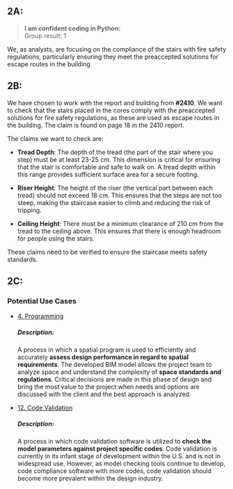 ## 2A:

> **I am confident coding in Python:**  
Group result: 1

We, as analysts, are focusing on the compliance of the stairs with fire safety regulations, particularly ensuring they meet the preaccepted solutions for escape routes in the building

## 2B:

We have chosen to work with the report and building from **#2410**. We want to check that the stairs placed in the cores comply with the preaccepted solutions for fire safety regulations, as these are used as escape routes in the building. The claim is found on page 18 in the 2410 report.

The claims we want to check are:

* **Tread Depth**: The depth of the tread (the part of the stair where you step) must be at least 23-25 cm. This dimension is critical for ensuring that the stair is comfortable and safe to walk on. A tread depth within this range provides sufficient surface area for a secure footing.

* **Riser Height**: The height of the riser (the vertical part between each tread) should not exceed 18 cm. This ensures that the steps are not too steep, making the staircase easier to climb and reducing the risk of tripping.

* **Ceiling Height**: There must be a minimum clearance of 210 cm from the tread to the ceiling above. This ensures that there is enough headroom for people using the stairs.

These claims need to be verified to ensure the staircase meets safety standards.


## 2C:

### Potential Use Cases  
* [4. Programming](https://timmcginley.github.io/41934/Uses/Cases/12.html)  
    ##### Description:
    A process in which a spatial program is used to efficiently and accurately **assess design performance in regard to spatial requirements**. The developed BIM model allows the project team to analyze space and understand the complexity of **space standards and regulations**. Critical decisions are made in this phase of design and bring the most value to the project when needs and options are discussed with the client and the best approach is analyzed.

* [12. Code Validation](https://timmcginley.github.io/41934/Uses/Cases/12.html)  
    ##### Description:
    A process in which code validation software is utilized to **check the model parameters against project specific codes**. Code validation is currently in its infant stage of development within the U.S. and is not in widespread use. However, as model checking tools continue to develop, code compliance software with more codes, code validation should become more prevalent within the design industry.
